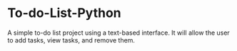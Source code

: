# To-do-List-Python
A simple to-do list project using a text-based interface. It will allow the user to add tasks, view tasks, and remove them.
